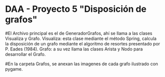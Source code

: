# DAA - Proyecto 5 "Disposición de grafos"
#El Archivo principal es el de GeneradorGrafos, ahí se llama a las clases Visualiza y Grafo. 
Visualiza: esta clase mediante el método Spring, calcula la disposición de un grafo mediante el algoritmo de resortes presentado por P. Eades (1984).
Grafo: a su vez llama las clases Arista y Nodo para desarrollar el Grafo.

#En la carpeta Grafos, se anexan las imagenes de cada grafo ilustrado con pygame.
